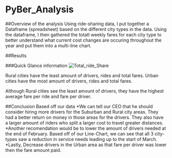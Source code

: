 # PyBer_Analysis

##Overview of the analysis
Using ride-sharing data, I put together a Dataframe (spreadsheet) based on the different city types in the data. Using the dataframe, I then gathered the totatl weekly fares for each city type to better understand what current cost changes are occuring throughout the year and put them into a multi-line chart. 

##Results

###Quick Glance information
![Total_ride_Share](https://user-images.githubusercontent.com/103524591/180096156-83255f38-14a8-4de3-8822-336819ba4ebb.png)

Rural cities have the least amount of drivers, rides and total fares.
Urban cities have the most amount of drivers, rides and total fares.

Although Rural cities see the least amount of drivers, they have the highest average fare per ride and fare per driver.

##Conclusion
Based off our data
    *We can tell our CEO that he should consider hiring more drivers for the Suburban and Rural city areas. They had a better return on money in those areas for the drivers. They also have a larger amount of riders who split a larger cost to travel greater distances.
    *Another recomendation would be to lower the amount of drivers needed at the end of February. Based off of our Line-Chart, we can see that all 3 city-types saw a reduction in service needs leading up to the start of March.
    *Lastly, Decrease drivers in the Urban area as that fare per driver was lower then the fare amount paid. 


